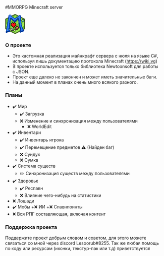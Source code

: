 #MMORPG Minecraft server

![Переделай меня](https://github.com/Lesoorub/MinecraftRPGServer/blob/main/images/favicon.png)

### О проекте
- Это кастомная реализация майнкрафт сервера с нюля на языке C#, используя лишь документацию протокола Minecraft (https://wiki.vg)
- В проекте используется только библиотека Newtoonsoft для работы с JSON.
- Проект еще далеко не закончен и может иметь значительные баги.
- На данный момент в планах очень много всякого разного.

### Планы
+ ✔️ Мир
  + ✔️ Загрузка
  + ❌ Изменение и синхронизация между пользователями
    + ❌ WorldEdit
+ ✔️ Инвентари
  + ✔️ Инвентарь игрока 
  + ✔️ Перемещение предметов ⚠️ (Найден баг)
  + ❌ Сундук
  + ❌ Сумка
+ ✔️ Система существ
  + ✏️ Синхронизация существ между пользователями
+ ✔️ Здоровье
  + ✔️ Респавн
  + ❌ Влияние чего-нибудь на статистики
+ ❌ Лошади
+ ✔️ Мобы
  +❌ ИИ
  +❌ Спавнпоинты
+ ❌ Вся РПГ составляющая, включая контент

### Поддержка проекта
Поддержите проект добрым словом и советом, для этого можете связаться со мной через discord Lesoorub#8255.
Так же любая помощь по коду или ресурсам (иконки, текстур-пак или т.д) приветствуется
